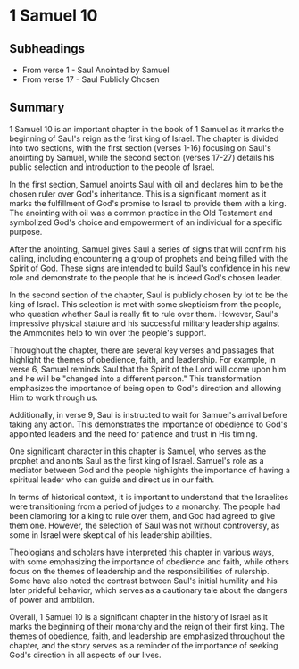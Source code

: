 # 1 Samuel 10

## Subheadings

* From verse 1 - Saul Anointed by Samuel
* From verse 17 - Saul Publicly Chosen

## Summary

1 Samuel 10 is an important chapter in the book of 1 Samuel as it marks the beginning of Saul's reign as the first king of Israel. The chapter is divided into two sections, with the first section (verses 1-16) focusing on Saul's anointing by Samuel, while the second section (verses 17-27) details his public selection and introduction to the people of Israel.

In the first section, Samuel anoints Saul with oil and declares him to be the chosen ruler over God's inheritance. This is a significant moment as it marks the fulfillment of God's promise to Israel to provide them with a king. The anointing with oil was a common practice in the Old Testament and symbolized God's choice and empowerment of an individual for a specific purpose.

After the anointing, Samuel gives Saul a series of signs that will confirm his calling, including encountering a group of prophets and being filled with the Spirit of God. These signs are intended to build Saul's confidence in his new role and demonstrate to the people that he is indeed God's chosen leader.

In the second section of the chapter, Saul is publicly chosen by lot to be the king of Israel. This selection is met with some skepticism from the people, who question whether Saul is really fit to rule over them. However, Saul's impressive physical stature and his successful military leadership against the Ammonites help to win over the people's support.

Throughout the chapter, there are several key verses and passages that highlight the themes of obedience, faith, and leadership. For example, in verse 6, Samuel reminds Saul that the Spirit of the Lord will come upon him and he will be "changed into a different person." This transformation emphasizes the importance of being open to God's direction and allowing Him to work through us.

Additionally, in verse 9, Saul is instructed to wait for Samuel's arrival before taking any action. This demonstrates the importance of obedience to God's appointed leaders and the need for patience and trust in His timing.

One significant character in this chapter is Samuel, who serves as the prophet and anoints Saul as the first king of Israel. Samuel's role as a mediator between God and the people highlights the importance of having a spiritual leader who can guide and direct us in our faith.

In terms of historical context, it is important to understand that the Israelites were transitioning from a period of judges to a monarchy. The people had been clamoring for a king to rule over them, and God had agreed to give them one. However, the selection of Saul was not without controversy, as some in Israel were skeptical of his leadership abilities.

Theologians and scholars have interpreted this chapter in various ways, with some emphasizing the importance of obedience and faith, while others focus on the themes of leadership and the responsibilities of rulership. Some have also noted the contrast between Saul's initial humility and his later prideful behavior, which serves as a cautionary tale about the dangers of power and ambition.

Overall, 1 Samuel 10 is a significant chapter in the history of Israel as it marks the beginning of their monarchy and the reign of their first king. The themes of obedience, faith, and leadership are emphasized throughout the chapter, and the story serves as a reminder of the importance of seeking God's direction in all aspects of our lives.